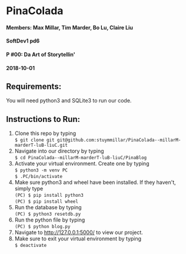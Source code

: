 # PinaColada 

#### Members: Max Millar, Tim Marder, Bo Lu, Claire Liu 
#### SoftDev1 pd6
#### P #00: Da Art of Storytellin'
#### 2018-10-01

## Requirements:
You will need python3 and SQLite3 to run our code. 

## Instructions to Run:

1. Clone this repo by typing    
```$ git clone git git@github.com:stuymmillar/PinaColada--millarM-marderT-luB-liuC.git ```
2. Navigate into our directory by typing   
```$ cd PinaColada--millarM-marderT-luB-liuC/PinaBlog ```
3. Activate your virtual environment. Create one by typing    
```$ python3 -m venv PC ```    
```$ .PC/bin/activate ```
4. Make sure python3 and wheel have been installed. If they haven't, simply type   
```(PC) $ pip install python3```    
```(PC) $ pip install wheel```   
5. Run the database by typing  
```(PC) $ python3 resetdb.py```   
6. Run the python file by typing    
```(PC) $ python blog.py```   
7. Navigate to http://127.0.0.1:5000/ to view our project.
8. Make sure to exit your virtual environment by typing   
```$ deactivate ```



